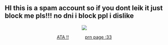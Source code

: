 ## HI this is a spam account so if you dont leik it just block me pls!!! no dni i block ppl i dislike

<div align="center">

![](https://i.pinimg.com/474x/0c/fa/85/0cfa85de730d8d62b1ea89a121a35892.jpg)

[ATA !!](https://zombii.atabook.org)⠀⠀⠀⠀⠀[prn page :33](https://en.pronouns.page/@zombiimedic)
